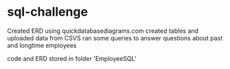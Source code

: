 # sql-challenge

Created ERD using quickdatabasediagrams.com 
created tables and uploaded data from CSVS 
ran some queries to answer questions about past and longtime employees

code and ERD stored in folder 'EmployeeSQL' 
